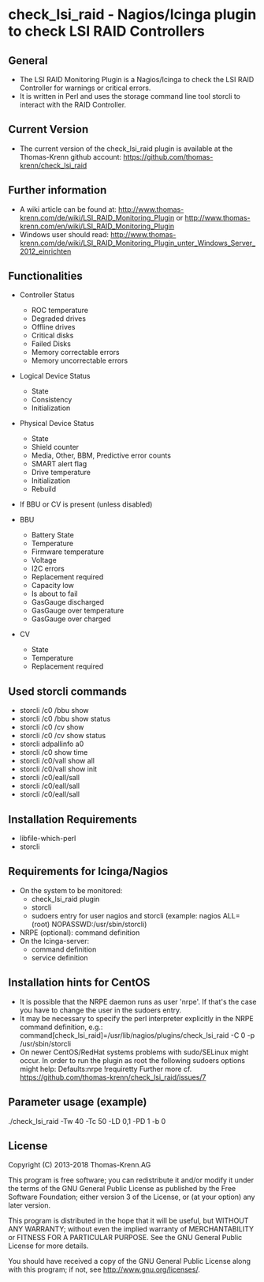 # check_lsi_raid - Nagios/Icinga plugin to check LSI RAID Controllers

## General

* The LSI RAID Monitoring Plugin is a Nagios/Icinga to check the LSI RAID Controller for warnings or critical errors.
* It is written in Perl and uses the storage command line tool storcli to interact with the RAID Controller.

## Current Version

* The current version of the check_lsi_raid plugin is available at the Thomas-Krenn github account:
  https://github.com/thomas-krenn/check_lsi_raid

## Further information

* A wiki article can be found at:
  http://www.thomas-krenn.com/de/wiki/LSI_RAID_Monitoring_Plugin or
  http://www.thomas-krenn.com/en/wiki/LSI_RAID_Monitoring_Plugin
* Windows user should read:
  http://www.thomas-krenn.com/de/wiki/LSI_RAID_Monitoring_Plugin_unter_Windows_Server_2012_einrichten

## Functionalities

* Controller Status
  * ROC temperature
  * Degraded drives
  * Offline drives
  * Critical disks
  * Failed Disks
  * Memory correctable errors
  * Memory uncorrectable errors

* Logical Device Status
  * State
  * Consistency
  * Initialization

* Physical Device Status
  * State
  * Shield counter
  * Media, Other, BBM, Predictive error counts
  * SMART alert flag
  * Drive temperature
  * Initialization
  * Rebuild

* If BBU or CV is present (unless disabled)

* BBU
  * Battery State
  * Temperature
  * Firmware temperature
  * Voltage
  * I2C errors
  * Replacement required
  * Capacity low
  * Is about to fail
  * GasGauge discharged
  * GasGauge over temperature
  * GasGauge over charged

* CV
  * State
  * Temperature
  * Replacement required

## Used storcli commands

* storcli /c0 /bbu show
* storcli /c0 /bbu show status
* storcli /c0 /cv show
* storcli /c0 /cv show status
* storcli adpallinfo a0
* storcli /c0 show time
* storcli /c0/vall show all
* storcli /c0/vall show init
* storcli /c0/eall/sall
* storcli /c0/eall/sall
* storcli /c0/eall/sall

## Installation Requirements

* libfile-which-perl
* storcli

## Requirements for Icinga/Nagios

* On the system to be monitored:
  * check_lsi_raid plugin
  * storcli
  * sudoers entry for user nagios and storcli
   (example: nagios ALL=(root) NOPASSWD:/usr/sbin/storcli)
* NRPE (optional): command definition
* On the Icinga-server:
  * command definition
  * service definition

## Installation hints for CentOS

* It is possible that the NRPE daemon runs as user 'nrpe'. If that's the case
  you have to change the user in the sudoers entry.
* It may be necessary to specify the perl interpreter explicitly in the NRPE
  command definition, e.g.:
  command[check_lsi_raid]=/usr/lib/nagios/plugins/check_lsi_raid -C 0 -p /usr/sbin/storcli
* On newer CentOS/RedHat systems problems with sudo/SELinux might occur. In order to run the plugin
  as root the following sudoers options might help:
  Defaults:nrpe !requiretty
  Further more cf. https://github.com/thomas-krenn/check_lsi_raid/issues/7 

## Parameter usage (example)

./check_lsi_raid -Tw 40 -Tc 50 -LD 0,1 -PD 1 -b 0

## License

Copyright (C) 2013-2018 Thomas-Krenn.AG

This program is free software; you can redistribute it and/or modify it under
the terms of the GNU General Public License as published by the Free Software
Foundation; either version 3 of the License, or (at your option) any later version.

This program is distributed in the hope that it will be useful, but WITHOUT
ANY WARRANTY; without even the implied warranty of MERCHANTABILITY or FITNESS
FOR A PARTICULAR PURPOSE. See the GNU General Public License for more details.

You should have received a copy of the GNU General Public License along with
this program; if not, see <http://www.gnu.org/licenses/>.
